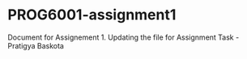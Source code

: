 # PROG6001-assignment1
Document for Assignement 1.
Updating the file for Assignment Task - Pratigya Baskota
